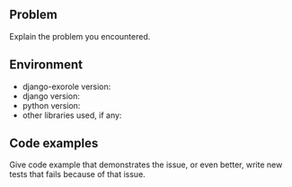 ## Problem

Explain the problem you encountered.

## Environment

- django-exorole version:
- django version: 
- python version: 
- other libraries used, if any:

## Code examples

Give code example that demonstrates the issue, or even better, write new tests that fails because of that issue.
